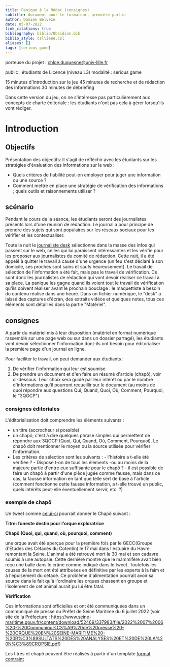 ```yaml
---
title: Panique à la Rédac (consignes)
subtitle: document pour le formateur, première partie
author: Damien Belvèze
date: 05-07-2022
link_citations: true
bibliography: biblio/Obsidian.bib
biblio_style: csl\ieee.csl
aliases: []
tags: [serious_game]
---
```


porteuse du projet : chloe.duquesne@univ-lille.fr

public : étudiants de Licence (niveau L3)
modalité : serious game

15 minutes d'introduction sur le jeu
45 minutes de recherche et de rédaction des informations
30 minutes de débriefing

Dans cette version du jeu, on ne s'intéresse pas particulièrement aux concepts de charte éditoriale : les étudiants n'ont pas cela à gérer lorsqu'ils vont rédiger.

# Introduction

## Objectifs

Présentation des objectifs: 
Il s'agit de réfléchir avec les étudiants sur les stratégies d'évaluation des informations sur le web : 

- Quels critères de fiabilité peut-on employer pour juger une information ou une source ?
- Comment mettre en place une stratégie de vérification des informations ; quels outils et raisonnements utiliser ? 

## scénario

Pendant le cours de la séance, les étudiants seront des journalistes présents lors d'une réunion de rédaction. 
Le journal a pour principe de prendre des sujets qui sont populaires sur les réseaux sociaux pour les vérifier et les contextualiser.

Toute la nuit le [journaliste desk](https://www.efj.fr/metier-du-journalisme/devenir-journaliste-desk) sélectionne dans la masse des infos qui passent sur le web, celles qui lui paraissent intéressantes et les vérifie pour les proposer aux journalistes du comité de rédaction. 
Cette nuit, il a été appelé à quitter le travail à cause d'une urgence (un feu s'est déclaré à son domicile, ses proches sont sains et saufs heureusement).
Le travail de sélection de l'information a été fait, mais pas le travail de vérification. Ce sont donc les journalistes de rédaction qui vont devoir réaliser ce travail à sa place. La panique les gagne quand ils voient tout le travail de vérification qu'ils doivent réaliser avant le prochain bouclage : le maquettiste a besoin du contenu réalisé dans une heure.
Dans un fichier numérique, le "desk" a laissé des captures d'écran, des extraits vidéos et quelques notes, tous ces éléments sont détaillés dans la partie "Matériel".


## consignes

A partir du matériel mis à leur disposition (matériel en format numérique rassemblé sur une page web ou sur dans un dossier partagé), les étudiants vont devoir sélectionner l'information dont-ils ont besoin pour éditorialiser la première page d'un journal en ligne.

Pour faciliter le travail, on peut demander aux étudiants : 

1. De vérifier l'information qui leur est soumise
2. De prendre un document et d'en faire un résumé d'article (chapô), voir ci-dessous. Leur choix sera guidé par leur intérêt ou par le nombre d'informations qu'il pourront recueillir sur le document (au moins de quoi répondre aux questions Qui, Quand, Quoi, Où, Comment, Pourquoi, le "3QOCP")

### consignes éditoriales

L'éditorialisation doit comprendre les éléments suivants : 

- un titre (accrocheur si possible)
- un chapô, c'est à dire quelques phrase simples qui permettent de répondre aux 3QOCP (Quoi, Qui, Quand, Où, Comment, Pourquoi). Le chapô doit mentionner le moyen ou la source utilisée pour vérifier l'information. 
- Les critères de sélection sont les suivants :
       - l'histoire a t-elle été vérifiée ?
       - Dispose t-on de tous les éléments -ou au moins de la majeure partie d'entre eux suffisante pour le chapô ?
       - il est possible de faire un chapô à partir d'une pièce jugée comme fausse, mais dans ce cas, la fausse information en tant que telle sert de base à l'article (comment fonctionne cette fausse information, a t-elle trouvé un public, quels intérêts peut-elle éventuellement servir, etc. ?)

### exemple de chapô

Un tweet comme [celui-ci](https://twitter.com/dbc1502/status/1544630316752674817) pourrait donner le Chapô suivant : 

**Titre: funeste destin pour l'orque exploratrice**

**Chapô (Quoi, qui, quand, où, pourquoi, comment)**

une orque avait été aperçue pour la première fois par le GECC(Groupe d'Etudes des Cétacés du Cotentin) le 17 mai dans l'estuaire du Havre remontant la Seine. L'animal a été retrouvé mort le 30 mai et son cadavre soumis à une autopsie. Cette dernière montre que le mammifère avait bien reçu une balle dans le crâne comme indiqué dans le tweet. Toutefois les causes de la mort ont été attribuées en définitive par les experts à la faim et à l'épuisement du cétacé. Ce problème d'alimentation pourrait avoir sa source dans le fait qu'à l'ordinaire les orques chassent en groupe et l'isolement de cet animal aurait pu lui être fatal. 

**Vérification**

Ces informations sont officielles et ont été communiquées dans un communiqué de presse du Préfet de Seine Maritime du 6 juillet 2022 (voir site de la Préfecture : https://www.seine-maritime.gouv.fr/content/download/52469/337983/file/2022%2007%2006%20-%20Communiqu%C3%A9%20de%20presse%20-%20ORQUE%20EN%20SEINE-MARITIME%20-%20R%C3%89SULTATS%20DES%20ANALYSES%20ET%20DE%20LA%20N%C3%89CROPSIE.pdf)

Les titres et chapô peuvent être réalisés à partir d'un template [format contraint](https://www.paypernews.fr/newspaper-template/)